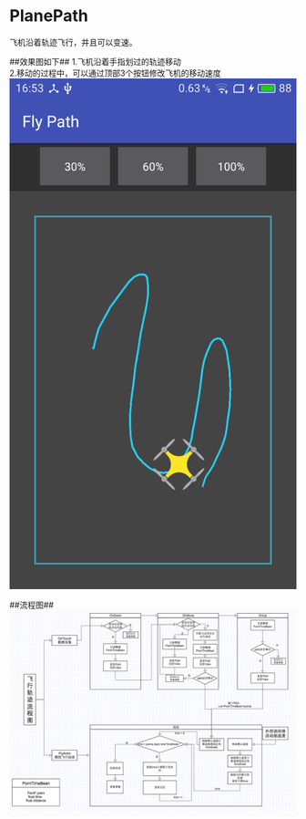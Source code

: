 PlanePath
=========

飞机沿着轨迹飞行，并且可以变速。

##效果图如下##
1.飞机沿着手指划过的轨迹移动 <br>
2.移动的过程中，可以通过顶部3个按钮修改飞机的移动速度<br>
![](https://raw.githubusercontent.com/Jaelyn5526/PlanePath/master/img/demo.png)

##流程图##
![](https://raw.githubusercontent.com/Jaelyn5526/PlanePath/master/img/lct.png)